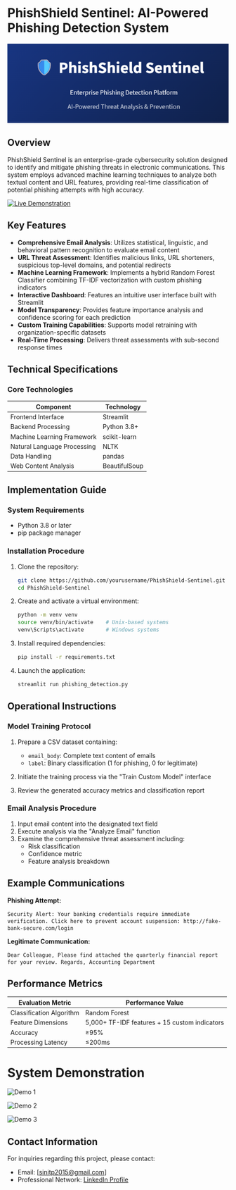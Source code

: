 

# PhishShield Sentinel: AI-Powered Phishing Detection System

![Description of image](images/screenshot.png)

## Overview

PhishShield Sentinel is an enterprise-grade cybersecurity solution designed to identify and mitigate phishing threats in electronic communications. This system employs advanced machine learning techniques to analyze both textual content and URL features, providing real-time classification of potential phishing attempts with high accuracy.

[![Live Demonstration](https://img.shields.io/badge/Demonstration-Streamlit_Application-blue)](https://ai-powered-phishing-detection-system-ples7i6bq2tzkaguiykzzt.streamlit.app/)

## Key Features

- **Comprehensive Email Analysis**: Utilizes statistical, linguistic, and behavioral pattern recognition to evaluate email content
- **URL Threat Assessment**: Identifies malicious links, URL shorteners, suspicious top-level domains, and potential redirects
- **Machine Learning Framework**: Implements a hybrid Random Forest Classifier combining TF-IDF vectorization with custom phishing indicators
- **Interactive Dashboard**: Features an intuitive user interface built with Streamlit
- **Model Transparency**: Provides feature importance analysis and confidence scoring for each prediction
- **Custom Training Capabilities**: Supports model retraining with organization-specific datasets
- **Real-Time Processing**: Delivers threat assessments with sub-second response times

## Technical Specifications

### Core Technologies

| Component | Technology |
|-----------|------------|
| Frontend Interface | Streamlit |
| Backend Processing | Python 3.8+ |
| Machine Learning Framework | scikit-learn |
| Natural Language Processing | NLTK |
| Data Handling | pandas |
| Web Content Analysis | BeautifulSoup |

## Implementation Guide

### System Requirements

- Python 3.8 or later
- pip package manager

### Installation Procedure

1. Clone the repository:
   ```bash
   git clone https://github.com/yourusername/PhishShield-Sentinel.git
   cd PhishShield-Sentinel
   ```

2. Create and activate a virtual environment:
   ```bash
   python -m venv venv
   source venv/bin/activate    # Unix-based systems
   venv\Scripts\activate       # Windows systems
   ```

3. Install required dependencies:
   ```bash
   pip install -r requirements.txt
   ```

4. Launch the application:
   ```bash
   streamlit run phishing_detection.py
   ```

## Operational Instructions

### Model Training Protocol

1. Prepare a CSV dataset containing:
   - `email_body`: Complete text content of emails
   - `label`: Binary classification (1 for phishing, 0 for legitimate)

2. Initiate the training process via the "Train Custom Model" interface

3. Review the generated accuracy metrics and classification report

### Email Analysis Procedure

1. Input email content into the designated text field
2. Execute analysis via the "Analyze Email" function
3. Examine the comprehensive threat assessment including:
   - Risk classification
   - Confidence metric
   - Feature analysis breakdown

## Example Communications

**Phishing Attempt:**
```
Security Alert: Your banking credentials require immediate verification. Click here to prevent account suspension: http://fake-bank-secure.com/login
```

**Legitimate Communication:**
```
Dear Colleague, Please find attached the quarterly financial report for your review. Regards, Accounting Department
```

## Performance Metrics

| Evaluation Metric | Performance Value |
|-------------------|-------------------|
| Classification Algorithm | Random Forest |
| Feature Dimensions | 5,000+ TF-IDF features + 15 custom indicators |
| Accuracy | ≥95% |
| Processing Latency | ≤200ms |

# System Demonstration


![Demo 1](demo%201.png)  

![Demo 2](demo%202.png)   

![Demo 3](demo%203.png)  

## Contact Information

For inquiries regarding this project, please contact:

- Email: [sinitp2015@gmail.com]
- Professional Network: [LinkedIn Profile](https://www.linkedin.com/in/sini-t-p-11846a169/)

